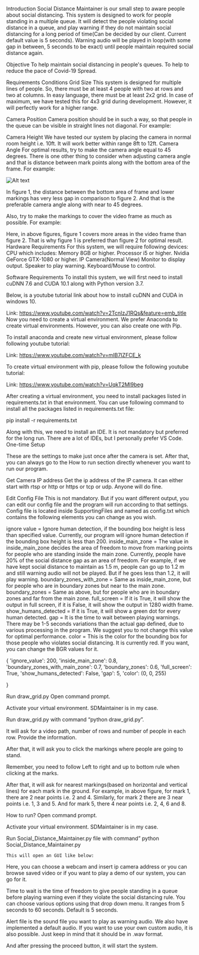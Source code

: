 Introduction
Social Distance Maintainer is our small step to aware people about social distancing. This system is designed to work for people standing in a multiple queue. It will detect the people violating social distance in a queue, and play warning if they do not maintain social distancing for a long period of time(Can be decided by our client. Current default value is 5 seconds). Warning audio will be played in loop(with some gap in between, 5 seconds to be exact) until people maintain required social distance again.

Objective
To help maintain social distancing in people's queues.
To help to reduce the pace of Covid-19 Spread.

Requirements
Conditions
Grid Size
This system is designed for multiple lines of people. So, there must be at least 4 people with two at rows and two at columns. In easy language, there must be at least 2x2 grid. In case of maximum, we have tested this for 4x3 grid during development. However, it will perfectly work for a higher range.



Camera Position
Camera position should be in such a way, so that people in the queue can be visible in straight lines not diagonal. For example:


Camera Height
We have tested our system by placing the camera in normal room height i.e. 10ft. It will work better within range 8ft to 12ft. 
Camera Angle
For optimal results, try to make the camera angle equal to 45 degrees. There is one other thing to consider when adjusting camera angle and that is distance between mark points along with the bottom area of the frame. For example:

![Alt text](relative/path/to/img.jpg?raw=true "Title")

In figure 1, the distance between the bottom area of frame and lower markings has very less gap in comparison to figure 2. And that is the preferable camera angle along with near to 45 degrees.

Also, try to make the markings to cover the video frame as much as possible. For example:

Here, in above figures, figure 1 covers more areas in the video frame than figure 2. That is why figure 1 is preferred than figure 2 for optimal result.
Hardware Requirements
For this system, we will require following devices:
CPU which includes:
Memory 8GB or higher.
Processor i5 or higher. 
Nvidia GeForce GTX-1080 or higher.
IP Camera(Normal View)
Monitor to display output.
Speaker to play warning.
Keyboard/Mouse to control.

Software Requirements
To install this system, we will first need to install cuDNN 7.6 and CUDA 10.1 along with Python version 3.7.
 
Below, is a youtube tutorial link about how to install cuDNN and CUDA in windows 10.

Link: https://www.youtube.com/watch?v=2TcnIzJ1RQs&feature=emb_title
Now you need to create a virtual environment.  We prefer Anaconda to create virtual environments. However, you can also create one with Pip.

To install anaconda and create new virtual environment, please follow following youtube tutorial:

Link: https://www.youtube.com/watch?v=mIB7IZFCE_k

To create virtual environment with pip, please follow the following youtube tutorial:

Link: https://www.youtube.com/watch?v=UqkT2Ml9beg

After creating a virtual environment, you need to install packages listed in requirements.txt in that environment. You can use following command to install all the packages listed in requirements.txt file:

pip install -r requirements.txt

Along with this, we need to install an IDE. It is not mandatory but preferred for the long run. There are a lot of IDEs, but I personally prefer VS Code.
One-time Setup

These are the settings to make just once after the camera is set. After that, you can always go to the How to run section directly whenever you want to run our program.

Get Camera IP address
Get the ip address of the IP camera. It can either start with rtsp or http or https or tcp or udp.
Anyone will do fine.

Edit Config File
This is not mandatory. But if you want different output, you can edit our config file and the program will run according to that settings.
Config file is located inside SupportingFiles and named as config.txt which contains the following elements you can change as you wish.

ignore value = Ignore human detection, if the bounding box height is less than specified value. Currently, our program will ignore human detection if the bounding box height is less than 200.
inside_main_zone = The value in inside_main_zone decides the area of freedom to move from marking points for people who are standing inside the main zone. Currently, people have 20% of the social distance gap as an area of freedom. For example, if we have kept social distance to maintain as 1.5 m, people can go up to 1.2 m and still warning audio will not be played. But if he goes less than 1.2, it will play warning.
boundary_zones_with_zone = Same as inside_main_zone, but for people who are in boundary zones but near to the main zone.
boundary_zones = Same as above, but for people who are in boundary zones and far from the main zone.
full_screen = If it is True, it will show the output in full screen, if it is False, it will show the output in 1280 width frame.
show_humans_detected = If it is True, it will show a green dot for every human detected.
gap = It is the time to wait between playing warnings. There may be 1-5 seconds variations than the actual gap defined, due to various processing in the program. We suggest you to not change this value for optimal performance.
color = This is the color for the bounding box for those people who violates social distancing. It is currently red. If you want, you can change the BGR values for it.

{
	'ignore_value': 200, 
	'inside_main_zone': 0.8, 
	'boundary_zones_with_main_zone': 0.7, 
	'boundary_zones': 0.6, 
	'full_screen': True, 
	'show_humans_detected': False,
	'gap': 5, 
	'color': (0, 0, 255)

}


Run draw_grid.py
Open command prompt.

Activate your virtual environment. SDMaintainer is in my case.

Run draw_grid.py with command “python draw_grid.py”.

It will ask for a video path, number of rows and number of people in each row. Provide the information.

After that, it will ask you to click the markings where people are going to stand. 


Remember, you need to follow Left to right and up to bottom rule when clicking at the marks.


After that, it will ask for nearest markings(based on horizontal and vertical lines) for each mark in the ground. For example, in above figure, for mark 1, there are 2 near points i.e. 2 and 4. Similarly, for mark 2 there are 3 near points i.e. 1, 3 and 5. And for mark 5, there 4 near points i.e. 2, 4, 6 and 8. 











How to run?
Open command prompt.

Activate your virtual environment. SDMaintainer is in my case.

Run Social_Distance_Maintainer.py file with command”
python Social_Distance_Maintainer.py


	This will open an GUI like below:


Here, you can choose a webcam and insert ip camera address or you can browse saved video or if you want to play a demo of our system, you can go for it.

Time to wait is the time of freedom to give people standing in a queue before playing warning even if they violate the social distancing rule. You can choose various options using that drop down menu. It ranges from 5 seconds to 60 seconds. Default is 5 seconds.

Alert file is the sound file you want to play as warning audio. We also have implemented a default audio. If you want to use your own custom audio, it is also possible. Just keep in mind that it should be in .wav format.

And after pressing the proceed button, it will start the system.

